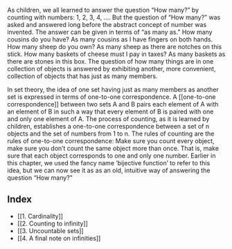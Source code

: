As children, we all learned to answer the question “How many?” by counting with numbers: 1, 2, 3, 4, …. But the question of “How many?” was asked and answered long before the abstract concept of number was invented. The answer can be given in terms of “as many as.” How many cousins do you have? As many cousins as I have fingers on both hands. How many sheep do you own? As many sheep as there are notches on this stick. How many baskets of cheese must I pay in taxes? As many baskets as there are stones in this box. The question of how many things are in one collection of objects is answered by exhibiting another, more convenient, collection of objects that has just as many members.

In set theory, the idea of one set having just as many members as another set is expressed in terms of one-to-one correspondence. A [[one-to-one correspondence]] between two sets A and B pairs each element of A with an element of B in such a way that every element of B is paired with one and only one element of A. The process of counting, as it is learned by children, establishes a one-to-one correspondence between a set of n objects and the set of numbers from 1 to n. The rules of counting are the rules of one-to-one correspondence: Make sure you count every object, make sure you don’t count the same object more than once. That is, make sure that each object corresponds to one and only one number. Earlier in this chapter, we used the fancy name ‘bijective function’ to refer to this idea, but we can now see it as
as an old, intuitive way of answering the question “How many?”

## Index
- [[1. Cardinality]]
- [[2. Counting to infinity]]
- [[3. Uncountable sets]]
- [[4. A final note on infinities]]
